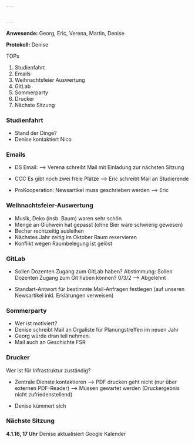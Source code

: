 ```yaml
---


---
```


**Anwesende:** Georg, Eric, Verena, Martin, Denise

**Protokoll:** Denise

TOPs
1. Studienfahrt
2. Emails
3. Weihnachtsfeier Auswertung
4. GitLab
5. Sommerparty
6. Drucker
7. Nächste Sitzung


### Studienfahrt
- Stand der Dinge?
- Denise kontaktiert Nico

### Emails


- DS Email:
--> Verena schreibt Mail mit Einladung zur nächsten Sitzung

- CCC
Es gibt noch zwei freie Plätze
--> Eric schreibt Mail an Studierende

- ProKooperation: Newsartikel muss geschrieben werden
--> Eric


### Weihnachtsfeier-Auswertung

- Musik, Deko (insb. Baum) waren sehr schön
- Menge an Glühwein hat gepasst (ohne Bier wäre schwierig gewesen)
- Becher rechtzeitig ausleihen
- Nächstes Jahr zeitig im Oktober Raum reservieren
- Konflikt wegen Raumbelegung ist gelöst

### GitLab
- Sollen Dozenten Zugang zum GitLab haben?
Abstimmung: Sollen Dozenten Zugang zum Git haben können?
0/3/2
--> Abgelehnt

- Standart-Antwort für bestimmte Mail-Anfragen festlegen
(auf unseren Newsartikel inkl. Erklärungen verweisen)

### Sommerparty
- Wer ist motiviert?
- Denise schreibt Mail an Orgaliste für Planungstreffen im neuen Jahr
- Georg würde dran teil nehmen. 
- Mail auch an Geschichte FSR

### Drucker
Wer ist für Infrastruktur zuständig?

- Zentrale Dienste kontaktieren
--> PDF drucken geht nicht (nur über externen PDF-Reader)
--> Müssen gewartet werden (Druckergebnis nicht zufriedenstellend)

- Denise kümmert sich


### Nächste Sitzung
**4.1.16, 17 Uhr**
Denise aktualisiert Google Kalender
